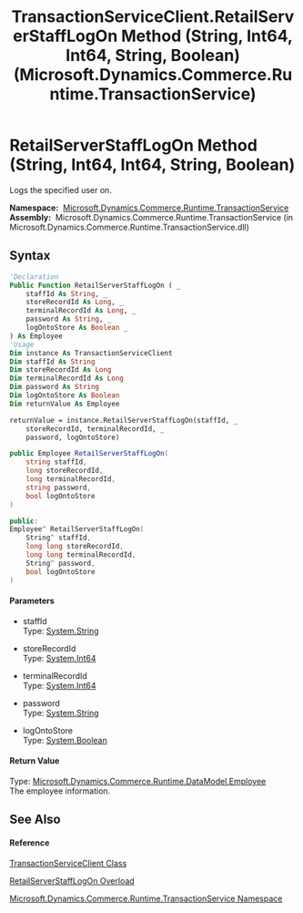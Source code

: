 ﻿---
title: TransactionServiceClient.RetailServerStaffLogOn Method (String, Int64, Int64, String, Boolean) (Microsoft.Dynamics.Commerce.Runtime.TransactionService)
TOCTitle: RetailServerStaffLogOn Method (String, Int64, Int64, String, Boolean)
ms:assetid: M:Microsoft.Dynamics.Commerce.Runtime.TransactionService.TransactionServiceClient.RetailServerStaffLogOn(System.String,System.Int64,System.Int64,System.String,System.Boolean)
ms:mtpsurl: https://technet.microsoft.com/en-us/library/microsoft.dynamics.commerce.runtime.transactionservice.transactionserviceclient.retailserverstafflogon(v=AX.60)
ms:contentKeyID: 62214174
ms.date: 05/18/2015
mtps_version: v=AX.60
dev_langs:
- vb
- csharp
- c++
---

# RetailServerStaffLogOn Method (String, Int64, Int64, String, Boolean)

Logs the specified user on.

**Namespace:**  [Microsoft.Dynamics.Commerce.Runtime.TransactionService](microsoft-dynamics-commerce-runtime-transactionservice-namespace.md)  
**Assembly:**  Microsoft.Dynamics.Commerce.Runtime.TransactionService (in Microsoft.Dynamics.Commerce.Runtime.TransactionService.dll)

## Syntax

``` vb
'Declaration
Public Function RetailServerStaffLogOn ( _
    staffId As String, _
    storeRecordId As Long, _
    terminalRecordId As Long, _
    password As String, _
    logOntoStore As Boolean _
) As Employee
'Usage
Dim instance As TransactionServiceClient
Dim staffId As String
Dim storeRecordId As Long
Dim terminalRecordId As Long
Dim password As String
Dim logOntoStore As Boolean
Dim returnValue As Employee

returnValue = instance.RetailServerStaffLogOn(staffId, _
    storeRecordId, terminalRecordId, _
    password, logOntoStore)
```

``` csharp
public Employee RetailServerStaffLogOn(
    string staffId,
    long storeRecordId,
    long terminalRecordId,
    string password,
    bool logOntoStore
)
```

``` c++
public:
Employee^ RetailServerStaffLogOn(
    String^ staffId, 
    long long storeRecordId, 
    long long terminalRecordId, 
    String^ password, 
    bool logOntoStore
)
```

#### Parameters

  - staffId  
    Type: [System.String](https://technet.microsoft.com/en-us/library/s1wwdcbf\(v=ax.60\))  

<!-- end list -->

  - storeRecordId  
    Type: [System.Int64](https://technet.microsoft.com/en-us/library/6yy583ek\(v=ax.60\))  

<!-- end list -->

  - terminalRecordId  
    Type: [System.Int64](https://technet.microsoft.com/en-us/library/6yy583ek\(v=ax.60\))  

<!-- end list -->

  - password  
    Type: [System.String](https://technet.microsoft.com/en-us/library/s1wwdcbf\(v=ax.60\))  

<!-- end list -->

  - logOntoStore  
    Type: [System.Boolean](https://technet.microsoft.com/en-us/library/a28wyd50\(v=ax.60\))  

#### Return Value

Type: [Microsoft.Dynamics.Commerce.Runtime.DataModel.Employee](employee-class-microsoft-dynamics-commerce-runtime-datamodel.md)  
The employee information.  

## See Also

#### Reference

[TransactionServiceClient Class](transactionserviceclient-class-microsoft-dynamics-commerce-runtime-transactionservice.md)

[RetailServerStaffLogOn Overload](transactionserviceclient-retailserverstafflogon-method-microsoft-dynamics-commerce-runtime-transactionservice.md)

[Microsoft.Dynamics.Commerce.Runtime.TransactionService Namespace](microsoft-dynamics-commerce-runtime-transactionservice-namespace.md)

